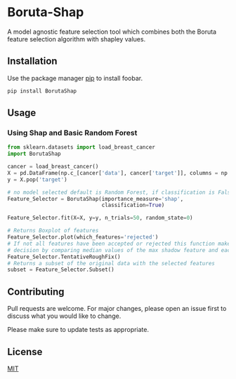 # Boruta-Shap
A model agnostic feature selection tool which combines both the Boruta feature selection algorithm with shapley values.  


## Installation

Use the package manager [pip](https://pip.pypa.io/en/stable/) to install foobar.

```bash
pip install BorutaShap
```

## Usage
### Using Shap and Basic Random Forest 
```python
from sklearn.datasets import load_breast_cancer
import BorutaShap

cancer = load_breast_cancer()
X = pd.DataFrame(np.c_[cancer['data'], cancer['target']], columns = np.append(cancer['feature_names'], ['target']))
y = X.pop('target')

# no model selected default is Random Forest, if classification is False it is a Regression problem
Feature_Selector = BorutaShap(importance_measure='shap',
                              classification=True)

Feature_Selector.fit(X=X, y=y, n_trials=50, random_state=0)

# Returns Boxplot of features
Feature_Selector.plot(which_features='rejected')
# If not all features have been accepted or rejected this function makes a
# decision by comparing median values of the max shadow feature and each tentative feature
Feature_Selector.TentativeRoughFix()
# Returns a subset of the original data with the selected features
subset = Feature_Selector.Subset()
```



## Contributing
Pull requests are welcome. For major changes, please open an issue first to discuss what you would like to change.

Please make sure to update tests as appropriate.

## License
[MIT](https://choosealicense.com/licenses/mit/)
